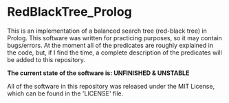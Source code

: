 # RedBlackTree_Prolog

This is an implementation of a balanced search tree (red-black tree) in Prolog. This software was written for practicing purposes, so it may contain bugs/errors. At the moment all of the predicates are roughly explained in the code, but, if I find the time, a complete description of the predicates will be added to this repository. 

**The current state of the software is: UNFINISHED & UNSTABLE**

All of the software in this repository was released under the MIT License, which can be found in the 'LICENSE' file.
